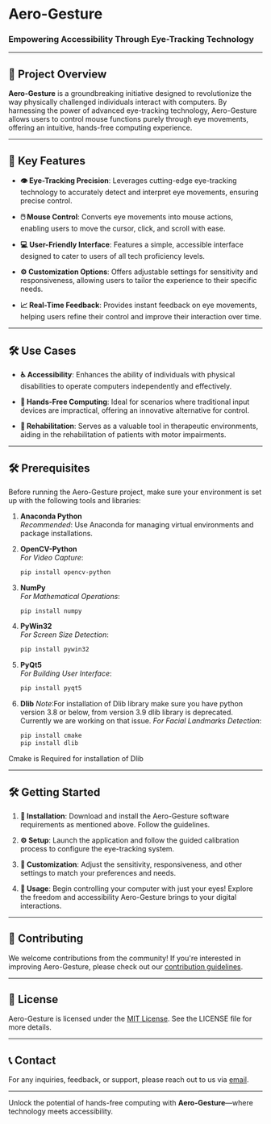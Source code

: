 # Aero-Gesture

### **Empowering Accessibility Through Eye-Tracking Technology**

---

## 🚀 Project Overview

**Aero-Gesture** is a groundbreaking initiative designed to revolutionize the way physically challenged individuals interact with computers. By harnessing the power of advanced eye-tracking technology, Aero-Gesture allows users to control mouse functions purely through eye movements, offering an intuitive, hands-free computing experience.

---

## 🎯 Key Features

- **👁️ Eye-Tracking Precision**: Leverages cutting-edge eye-tracking technology to accurately detect and interpret eye movements, ensuring precise control.

- **🖱️ Mouse Control**: Converts eye movements into mouse actions, enabling users to move the cursor, click, and scroll with ease.

- **💻 User-Friendly Interface**: Features a simple, accessible interface designed to cater to users of all tech proficiency levels.

- **⚙️ Customization Options**: Offers adjustable settings for sensitivity and responsiveness, allowing users to tailor the experience to their specific needs.

- **📈 Real-Time Feedback**: Provides instant feedback on eye movements, helping users refine their control and improve their interaction over time.

---

## 🛠️ Use Cases

- **♿ Accessibility**: Enhances the ability of individuals with physical disabilities to operate computers independently and effectively.

- **👐 Hands-Free Computing**: Ideal for scenarios where traditional input devices are impractical, offering an innovative alternative for control.

- **💪 Rehabilitation**: Serves as a valuable tool in therapeutic environments, aiding in the rehabilitation of patients with motor impairments.

---

## 🛠️ Prerequisites

Before running the Aero-Gesture project, make sure your environment is set up with the following tools and libraries:

1. **Anaconda Python**  
   *Recommended*: Use Anaconda for managing virtual environments and package installations.

2. **OpenCV-Python**  
   *For Video Capture*:  
   ```bash
   pip install opencv-python
3. **NumPy**  
   *For Mathematical Operations*:  
   ```bash
   pip install numpy
6. **PyWin32**  
   *For Screen Size Detection*:  
   ```bash
   pip install pywin32
7. **PyQt5**  
   *For Building User Interface*:  
   ```bash
   pip install pyqt5
8. **Dlib**  *Note*:For installation of Dlib library make sure you have python version 3.8 or below, from version 3.9 dlib library is deprecated. Currently we are working on that issue.
   *For Facial Landmarks Detection*:  
   ```bash
   pip install cmake
   pip install dlib
   
  Cmake is Required for installation of Dlib
  
---

## 🛠️ Getting Started

1. **🔽 Installation**: Download and install the Aero-Gesture software requirements as mentioned above. Follow the guidelines.
  
2. **⚙️ Setup**: Launch the application and follow the guided calibration process to configure the eye-tracking system.

3. **🔧 Customization**: Adjust the sensitivity, responsiveness, and other settings to match your preferences and needs.

4. **🚀 Usage**: Begin controlling your computer with just your eyes! Explore the freedom and accessibility Aero-Gesture brings to your digital interactions.

---

## 🌟 Contributing

We welcome contributions from the community! If you're interested in improving Aero-Gesture, please check out our [contribution guidelines](#).

---

## 📄 License

Aero-Gesture is licensed under the [MIT License](#). See the LICENSE file for more details.

---

## 📞 Contact

For any inquiries, feedback, or support, please reach out to us via [email](mailto:syedabdulkareemahmed@gmail.com).

---

Unlock the potential of hands-free computing with **Aero-Gesture**—where technology meets accessibility.

